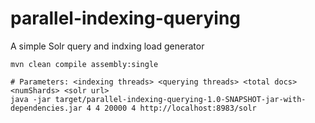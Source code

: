 # parallel-indexing-querying
A simple Solr query and indxing load generator

    mvn clean compile assembly:single    

    # Parameters: <indexing threads> <querying threads> <total docs> <numShards> <solr url>
    java -jar target/parallel-indexing-querying-1.0-SNAPSHOT-jar-with-dependencies.jar 4 4 20000 4 http://localhost:8983/solr

